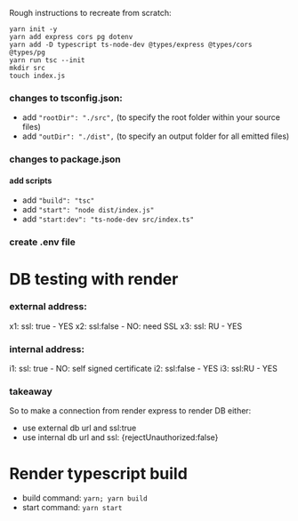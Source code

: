 Rough instructions to recreate from scratch:

```
yarn init -y
yarn add express cors pg dotenv
yarn add -D typescript ts-node-dev @types/express @types/cors @types/pg
yarn run tsc --init
mkdir src
touch index.js
```

### changes to tsconfig.json:

- add `"rootDir": "./src",` (to specify the root folder within your source files)
- add `"outDir": "./dist",` (to specify an output folder for all emitted files)

### changes to package.json

#### add scripts

- add `"build": "tsc"`
- add `"start": "node dist/index.js"`
- add `"start:dev": "ts-node-dev src/index.ts"`

### create .env file

# DB testing with render

### external address:

x1: ssl: true - YES
x2: ssl:false - NO: need SSL
x3: ssl: RU - YES

### internal address:

i1: ssl: true - NO: self signed certificate
i2: ssl:false - YES
i3: ssl:RU - YES

### takeaway

So to make a connection from render express to render DB either:

- use external db url and ssl:true
- use internal db url and ssl: {rejectUnauthorized:false}

# Render typescript build

- build command: `yarn; yarn build`
- start command: `yarn start`
